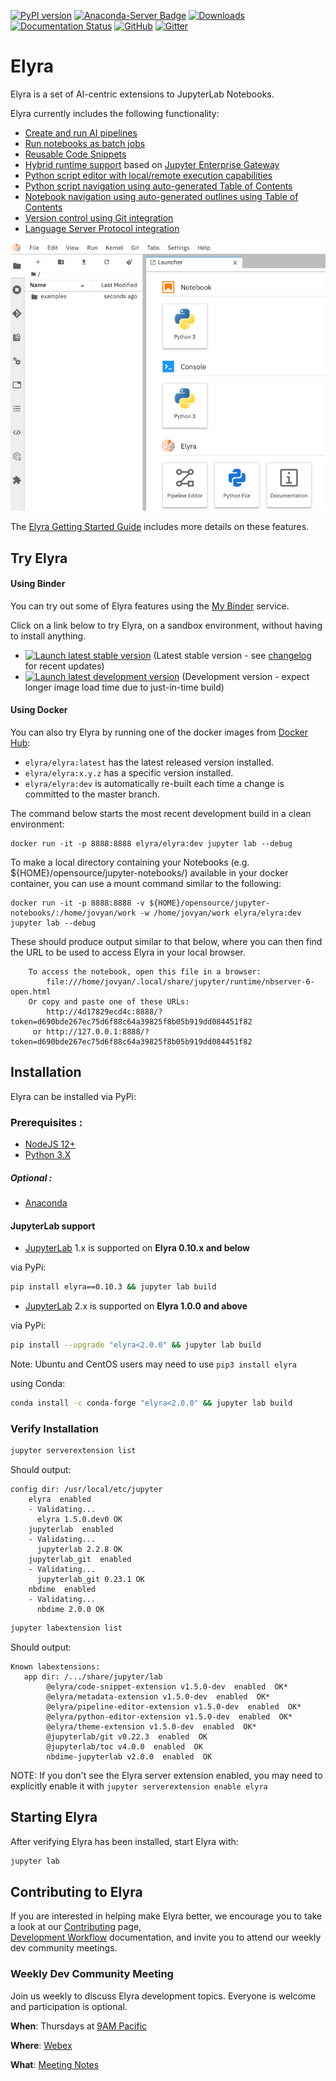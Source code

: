 <!--
{% comment %}
Copyright 2018-2020 Elyra Authors

Licensed under the Apache License, Version 2.0 (the "License");
you may not use this file except in compliance with the License.
You may obtain a copy of the License at

http://www.apache.org/licenses/LICENSE-2.0

Unless required by applicable law or agreed to in writing, software
distributed under the License is distributed on an "AS IS" BASIS,
WITHOUT WARRANTIES OR CONDITIONS OF ANY KIND, either express or implied.
See the License for the specific language governing permissions and
limitations under the License.
{% endcomment %}
-->


[![PyPI version](https://badge.fury.io/py/elyra.svg)](https://badge.fury.io/py/elyra)
[![Anaconda-Server Badge](https://anaconda.org/conda-forge/elyra/badges/version.svg)](https://anaconda.org/conda-forge/elyra)
[![Downloads](https://pepy.tech/badge/elyra)](https://pepy.tech/project/elyra)
[![Documentation Status](https://readthedocs.org/projects/elyra/badge/?version=latest)](https://elyra.readthedocs.io/en/latest/?badge=latest)
[![GitHub](https://img.shields.io/badge/issue_tracking-github-blue.svg)](https://github.com/elyra-ai/elyra/issues)
[![Gitter](https://badges.gitter.im/elyra-ai/community.svg)](https://gitter.im/elyra-ai/community?utm_source=badge&utm_medium=badge&utm_campaign=pr-badge)

# Elyra

Elyra is a set of AI-centric extensions to JupyterLab Notebooks.

Elyra currently includes the following functionality:

- [Create and run AI pipelines](https://elyra.readthedocs.io/en/latest/getting_started/overview.html#ai-pipelines-visual-editor)
- [Run notebooks as batch jobs](https://elyra.readthedocs.io/en/latest/getting_started/overview.html#ability-to-run-a-notebook-as-a-batch-job)
- [Reusable Code Snippets](https://elyra.readthedocs.io/en/latest/getting_started/overview.html#reusable-code-snippets)
- [Hybrid runtime support](https://elyra.readthedocs.io/en/latest/getting_started/overview.html#hybrid-runtime-support) based on [Jupyter Enterprise Gateway](https://github.com/jupyter/enterprise_gateway)
- [Python script editor with local/remote execution capabilities](https://elyra.readthedocs.io/en/latest/getting_started/overview.html#python-script-execution-support)
- [Python script navigation using auto-generated Table of Contents](https://elyra.readthedocs.io/en/latest/getting_started/overview.html#python-script-execution-support)
- [Notebook navigation using auto-generated outlines using Table of Contents](https://elyra.readthedocs.io/en/latest/getting_started/overview.html#notebook-navigation-using-auto-generated-table-of-contents)
- [Version control using Git integration](https://elyra.readthedocs.io/en/latest/getting_started/overview.html#version-control-using-git-integration)
- [Language Server Protocol integration](https://elyra.readthedocs.io/en/latest/getting_started/overview.html#language-server-protocol-integration)

![Elyra](docs/source/images/elyra-main-page.png)

The [Elyra Getting Started Guide](https://elyra.readthedocs.io/en/latest/getting_started/overview.html)
includes more details on these features.

## Try Elyra

#### Using Binder
You can try out some of Elyra features using the [My Binder](https://mybinder.readthedocs.io/en/latest/) service.

Click on a link below to try Elyra, on a sandbox environment, without having to install anything.

- [![Launch latest stable version](https://mybinder.org/badge_logo.svg)](https://mybinder.org/v2/gh/elyra-ai/elyra/v1.5.3?urlpath=lab/tree/binder-demo) (Latest stable version - see [changelog](/docs/source/getting_started/changelog.md) for recent updates)
- [![Launch latest development version](https://mybinder.org/badge_logo.svg)](https://mybinder.org/v2/gh/elyra-ai/elyra/master?urlpath=lab/tree/binder-demo) (Development version - expect longer image load time due to just-in-time build)

#### Using Docker

You can also try Elyra by running one of the docker images from [Docker Hub](https://hub.docker.com/r/elyra/elyra/tags):
- `elyra/elyra:latest` has the latest released version installed.
- `elyra/elyra:x.y.z` has a specific version installed.
- `elyra/elyra:dev` is automatically re-built each time a change is committed to the master branch.

The command below starts the most recent development build in a clean environment:

```
docker run -it -p 8888:8888 elyra/elyra:dev jupyter lab --debug
```

To make a local directory containing your Notebooks (e.g. ${HOME}/opensource/jupyter-notebooks/) available in your
docker container, you can use a mount command similar to the following:

```
docker run -it -p 8888:8888 -v ${HOME}/opensource/jupyter-notebooks/:/home/jovyan/work -w /home/jovyan/work elyra/elyra:dev jupyter lab --debug
```

These should produce output similar to that below, where you can then find the URL to be used
to access Elyra in your local browser.

```
    To access the notebook, open this file in a browser:
        file:///home/jovyan/.local/share/jupyter/runtime/nbserver-6-open.html
    Or copy and paste one of these URLs:
        http://4d17829ecd4c:8888/?token=d690bde267ec75d6f88c64a39825f8b05b919dd084451f82
     or http://127.0.0.1:8888/?token=d690bde267ec75d6f88c64a39825f8b05b919dd084451f82
```

## Installation
Elyra can be installed via PyPi:

### Prerequisites :
* [NodeJS 12+](https://nodejs.org/en/)
* [Python 3.X](https://www.anaconda.com/distribution/)

##### Optional :
* [Anaconda](https://www.anaconda.com/distribution/) 

#### JupyterLab support

* [JupyterLab](https://github.com/jupyterlab/jupyterlab) 1.x is supported on **Elyra 0.10.x and below**

via PyPi:
```bash
pip install elyra==0.10.3 && jupyter lab build
```

* [JupyterLab](https://github.com/jupyterlab/jupyterlab) 2.x is supported on **Elyra 1.0.0 and above**

via PyPi:
```bash
pip install --upgrade "elyra<2.0.0" && jupyter lab build
```

Note: Ubuntu and CentOS users may need to use `pip3 install elyra`

using Conda:
```bash
conda install -c conda-forge "elyra<2.0.0" && jupyter lab build
```

### Verify Installation 
```bash
jupyter serverextension list
```
Should output:
```
config dir: /usr/local/etc/jupyter
    elyra  enabled
    - Validating...
      elyra 1.5.0.dev0 OK
    jupyterlab  enabled
    - Validating...
      jupyterlab 2.2.8 OK
    jupyterlab_git  enabled
    - Validating...
      jupyterlab_git 0.23.1 OK
    nbdime  enabled
    - Validating...
      nbdime 2.0.0 OK
```
```bash
jupyter labextension list
```
Should output:
```
Known labextensions:
   app dir: /.../share/jupyter/lab
        @elyra/code-snippet-extension v1.5.0-dev  enabled  OK*
        @elyra/metadata-extension v1.5.0-dev  enabled  OK*
        @elyra/pipeline-editor-extension v1.5.0-dev  enabled  OK*
        @elyra/python-editor-extension v1.5.0-dev  enabled  OK*
        @elyra/theme-extension v1.5.0-dev  enabled  OK*
        @jupyterlab/git v0.22.3  enabled  OK
        @jupyterlab/toc v4.0.0  enabled  OK
        nbdime-jupyterlab v2.0.0  enabled  OK
```
NOTE: If you don't see the Elyra server extension enabled, you may need to explicitly enable
it with `jupyter serverextension enable elyra`

## Starting Elyra
After verifying Elyra has been installed, start Elyra with:
```bash
jupyter lab
```

## Contributing to Elyra
If you are interested in helping make Elyra better, we encourage you to take a look at our 
[Contributing](CONTRIBUTING.md) page,  
[Development Workflow](https://elyra.readthedocs.io/en/latest/developer_guide/development-workflow.html)
documentation, and invite you to attend our weekly dev community meetings.

### Weekly Dev Community Meeting 
Join us weekly to discuss Elyra development topics.  Everyone is welcome and participation is optional.

**When**: Thursdays at [9AM Pacific](https://www.thetimezoneconverter.com/?t=9%3A00%20am&tz=San%20Francisco&)

**Where**: [Webex](https://ibm.webex.com/meet/akchin)

**What**: [Meeting Notes](https://hackmd.io/SgvSqrWWR2248mCw2BZ5gg?both)
